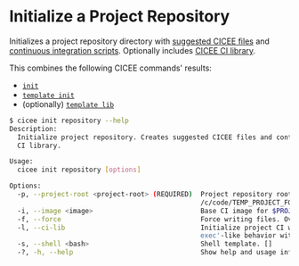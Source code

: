 # Initialize a Project Repository

Initializes a project repository directory with [suggested CICEE files][init] and [continuous integration scripts][template-init]. Optionally includes [CICEE CI library][template-lib].

This combines the following CICEE commands' results:

* [`init`][init]
* [`template init`][template-init]
* (optionally) [`template lib`][template-lib]

```bash
$ cicee init repository --help
Description:
  Initialize project repository. Creates suggested CICEE files and continuous integration scripts. Optionally includes CICEE
  CI library.

Usage:
  cicee init repository [options]

Options:
  -p, --project-root <project-root> (REQUIRED)  Project repository root directory [default:
                                                /c/code/TEMP_PROJECT_FOR_CICEE_TEST]
  -i, --image <image>                           Base CI image for $PROJECT_ROOT/ci/Dockerfile.
  -f, --force                                   Force writing files. Overwrites files which already exist. [default: False]
  -l, --ci-lib                                  Initialize project CI with CICEE execution library. Supports 'cicee
                                                exec'-like behavior without CICEE installation. [default: False]
  -s, --shell <bash>                            Shell template. []
  -?, -h, --help                                Show help and usage information
```

[init]: ./initialize.md
[template-init]: ./template-init.md
[template-lib]: ./template-lib.md
